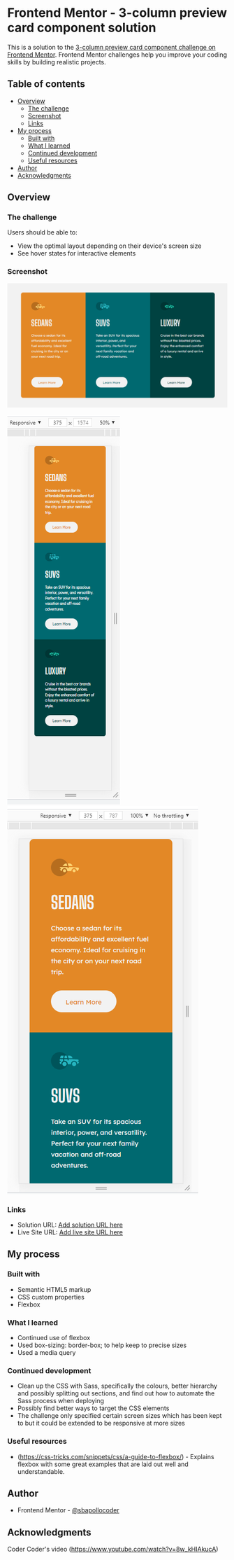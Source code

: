 # Frontend Mentor - 3-column preview card component solution

This is a solution to the [3-column preview card component challenge on Frontend Mentor](https://www.frontendmentor.io/challenges/3column-preview-card-component-pH92eAR2-). Frontend Mentor challenges help you improve your coding skills by building realistic projects. 

## Table of contents

- [Overview](#overview)
  - [The challenge](#the-challenge)
  - [Screenshot](#screenshot)
  - [Links](#links)
- [My process](#my-process)
  - [Built with](#built-with)
  - [What I learned](#what-i-learned)
  - [Continued development](#continued-development)
  - [Useful resources](#useful-resources)
- [Author](#author)
- [Acknowledgments](#acknowledgments)

## Overview

### The challenge

Users should be able to:

- View the optimal layout depending on their device's screen size
- See hover states for interactive elements

### Screenshot

![](./screenshots/screenshot1.png)

![](./screenshots/screenshot2.png) ![](./screenshots/screenshot3.png)

### Links

- Solution URL: [Add solution URL here](https://your-solution-url.com)
- Live Site URL: [Add live site URL here](https://your-live-site-url.com)

## My process

### Built with

- Semantic HTML5 markup
- CSS custom properties
- Flexbox

### What I learned

- Continued use of flexbox
- Used box-sizing: border-box; to help keep to precise sizes
- Used a media query

### Continued development

- Clean up the CSS with Sass, specifically the colours, better hierarchy and possibly splitting out sections, and find out how to automate the Sass process when deploying
- Possibly find better ways to target the CSS elements
- The challenge only specified certain screen sizes which has been kept to but it could be extended to be responsive at more sizes

### Useful resources

- (https://css-tricks.com/snippets/css/a-guide-to-flexbox/) - Explains flexbox with some great examples that are laid out well and understandable.

## Author

- Frontend Mentor - [@sbapollocoder](https://www.frontendmentor.io/profile/sbapollocoder)

## Acknowledgments

Coder Coder's video (https://www.youtube.com/watch?v=8w_kHIAkucA)